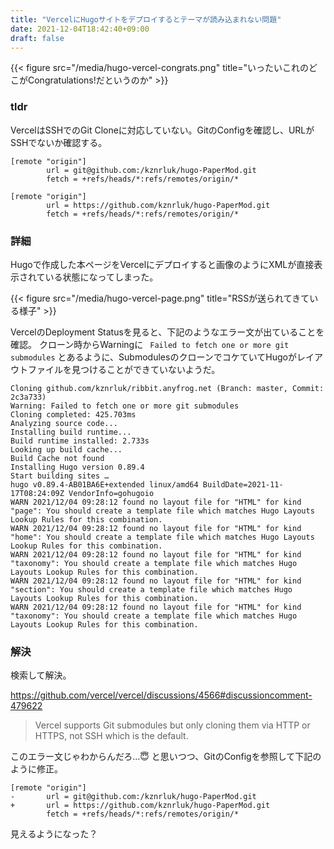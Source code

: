 ```yaml
---
title: "VercelにHugoサイトをデプロイするとテーマが読み込まれない問題"
date: 2021-12-04T18:42:40+09:00
draft: false
---
```


{{< figure src="/media/hugo-vercel-congrats.png" title="いったいこれのどこがCongratulations!だというのか" >}}

### tldr
VercelはSSHでのGit Cloneに対応していない。GitのConfigを確認し、URLがSSHでないか確認する。

```plain
[remote "origin"]
        url = git@github.com:/kznrluk/hugo-PaperMod.git
        fetch = +refs/heads/*:refs/remotes/origin/*
```

```plain
[remote "origin"]
        url = https://github.com/kznrluk/hugo-PaperMod.git
        fetch = +refs/heads/*:refs/remotes/origin/*
```

### 詳細
Hugoで作成した本ページをVercelにデプロイすると画像のようにXMLが直接表示されている状態になってしまった。

{{< figure src="/media/hugo-vercel-page.png" title="RSSが送られてきている様子" >}}

VercelのDeployment Statusを見ると、下記のようなエラー文が出ていることを確認。
クローン時からWarningに ` Failed to fetch one or more git submodules` とあるように、SubmodulesのクローンでコケていてHugoがレイアウトファイルを見つけることができていないようだ。

```
Cloning github.com/kznrluk/ribbit.anyfrog.net (Branch: master, Commit: 2c3a733)
Warning: Failed to fetch one or more git submodules
Cloning completed: 425.703ms
Analyzing source code...
Installing build runtime...
Build runtime installed: 2.733s
Looking up build cache...
Build Cache not found
Installing Hugo version 0.89.4
Start building sites … 
hugo v0.89.4-AB01BA6E+extended linux/amd64 BuildDate=2021-11-17T08:24:09Z VendorInfo=gohugoio
WARN 2021/12/04 09:28:12 found no layout file for "HTML" for kind "page": You should create a template file which matches Hugo Layouts Lookup Rules for this combination.
WARN 2021/12/04 09:28:12 found no layout file for "HTML" for kind "home": You should create a template file which matches Hugo Layouts Lookup Rules for this combination.
WARN 2021/12/04 09:28:12 found no layout file for "HTML" for kind "taxonomy": You should create a template file which matches Hugo Layouts Lookup Rules for this combination.
WARN 2021/12/04 09:28:12 found no layout file for "HTML" for kind "section": You should create a template file which matches Hugo Layouts Lookup Rules for this combination.
WARN 2021/12/04 09:28:12 found no layout file for "HTML" for kind "taxonomy": You should create a template file which matches Hugo Layouts Lookup Rules for this combination.
```

### 解決

検索して解決。

https://github.com/vercel/vercel/discussions/4566#discussioncomment-479622
> Vercel supports Git submodules but only cloning them via HTTP or HTTPS, not SSH which is the default.

このエラー文じゃわからんだろ...😇 と思いつつ、GitのConfigを参照して下記のように修正。

```plain
[remote "origin"]
-       url = git@github.com:/kznrluk/hugo-PaperMod.git
+       url = https://github.com/kznrluk/hugo-PaperMod.git
        fetch = +refs/heads/*:refs/remotes/origin/*
```

見えるようになった？
